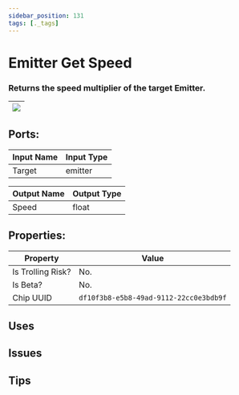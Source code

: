 ```yaml
---
sidebar_position: 131
tags: [._tags]
---
```


# Emitter Get Speed


### Returns the speed multiplier of the target Emitter.

| ![](https://images-ext-2.discordapp.net/external/MPmIaQzlEPmgGWlgi-WxBBXt0Bjv_zWPkg1y1f_sy3s/https/www.recroomcircuits.com/image/circuit/absolute-value?width=206&height=108) |
|-----|

## Ports:

| Input Name | Input Type |
|-----------|-----------|
| Target | emitter |

| Output Name | Output Type |
|-----------|-----------|
| Speed | float |

## Properties:

| Property  | Value |
|-------------------|-----------|
| Is Trolling Risk? | No. |
| Is Beta? | No. |
| Chip UUID | `df10f3b8-e5b8-49ad-9112-22cc0e3bdb9f` |

## Uses

## Issues

## Tips